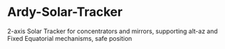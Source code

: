 # Ardy-Solar-Tracker
2-axis Solar Tracker for concentrators and mirrors, supporting alt-az and Fixed Equatorial mechanisms, safe position
